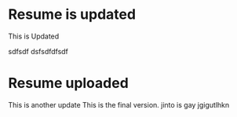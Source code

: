 # Resume is updated
This is Updated

sdfsdf
dsfsdfdfsdf

# Resume uploaded
This is another update
This is the final version.
jinto is gay
jgigutlhkn